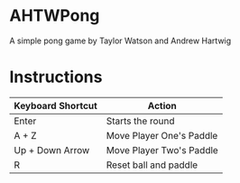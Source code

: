 # AHTWPong

A simple pong game by Taylor Watson and Andrew Hartwig

# Instructions

| Keyboard Shortcut | Action |
|-------------------|--------|
| Enter             | Starts the round |
| A + Z             | Move Player One's Paddle |
| Up + Down Arrow   | Move Player Two's Paddle |
| R                 | Reset ball and paddle |
